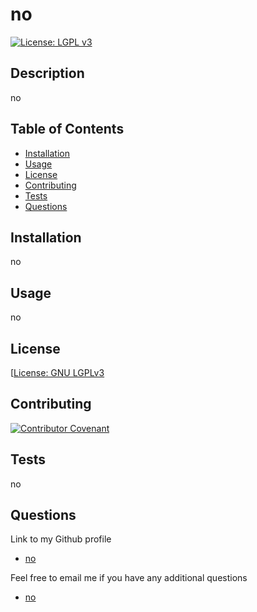  # no
  [![License: LGPL v3](https://img.shields.io/badge/License-LGPL_v3-blue.svg)](https://www.gnu.org/licenses/lgpl-3.0)

## Description

no


## Table of Contents

- [Installation](#installation)
- [Usage](#usage)
- [License](#license)
- [Contributing](#contributing)
- [Tests](#tests)
- [Questions](#questions)


## Installation

no


## Usage

no


## License

[[License: GNU LGPLv3](https://www.gnu.org/licenses/lgpl-3.0)


## Contributing

[![Contributor Covenant](https://img.shields.io/badge/Contributor%20Covenant-2.1-4baaaa.svg)](https://www.contributor-covenant.org/version/2/1/code_of_conduct/)


## Tests

no


## Questions

Link to my Github profile
- [no](https://github.com/no)

Feel free to email me if you have any additional questions
- [no](mailto:no)
